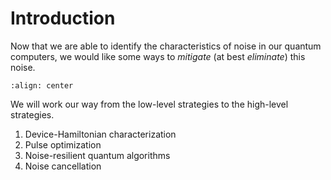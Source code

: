 # Introduction

Now that we are able to identify the characteristics of noise in our quantum computers, we would like some ways to _mitigate_ (at best _eliminate_) this noise.

```{image} ../ch0_background/mitigation.drawio.svg
:align: center
```

We will work our way from the low-level strategies to the high-level strategies.

1. Device-Hamiltonian characterization
2. Pulse optimization
3. Noise-resilient quantum algorithms
4. Noise cancellation 